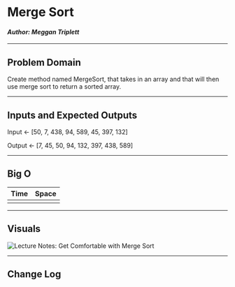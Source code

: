 # Merge Sort
#### *Author: Meggan Triplett*

------------------------------

## Problem Domain

Create method named MergeSort, that takes in an array and that will then use merge sort to return a sorted array.


------------------------------

## Inputs and Expected Outputs

Input <- [50, 7, 438, 94, 589, 45, 397, 132]

Output <- [7, 45, 50, 94, 132, 397, 438, 589]

------------------------------

## Big O

| Time | Space |
| :------------- | :------------ |
|  |  |

------------------------------

## Visuals

![Lecture Notes: Get Comfortable with Merge Sort]()

------------------------------

## Change Log